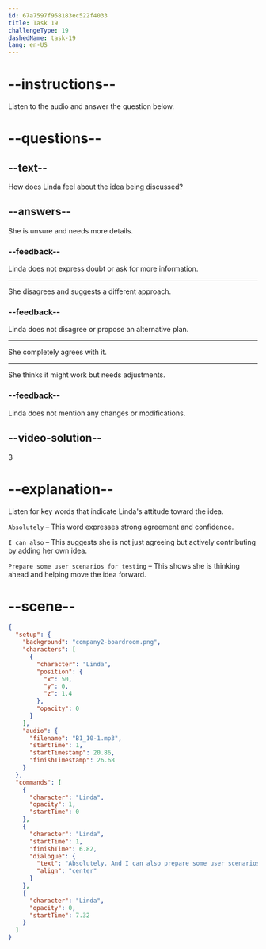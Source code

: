 ```yaml
---
id: 67a7597f958183ec522f4033
title: Task 19
challengeType: 19
dashedName: task-19
lang: en-US
---
```


<!-- (Audio) Linda: Absolutely. And I can also prepare some user scenarios for testing, so we can ensure a smooth user experience. -->

# --instructions--

Listen to the audio and answer the question below.

# --questions--

## --text--

How does Linda feel about the idea being discussed?  

## --answers--

She is unsure and needs more details.  

### --feedback--

Linda does not express doubt or ask for more information.  

---  

She disagrees and suggests a different approach.  

### --feedback--

Linda does not disagree or propose an alternative plan.  

---  

She completely agrees with it.  

---  

She thinks it might work but needs adjustments.  

### --feedback--  

Linda does not mention any changes or modifications.  

## --video-solution--  

3  

# --explanation--  

Listen for key words that indicate Linda's attitude toward the idea.  

`Absolutely` – This word expresses strong agreement and confidence.  

`I can also` – This suggests she is not just agreeing but actively contributing by adding her own idea.  

`Prepare some user scenarios for testing` – This shows she is thinking ahead and helping move the idea forward.  

# --scene--

```json
{
  "setup": {
    "background": "company2-boardroom.png",
    "characters": [
      {
        "character": "Linda",
        "position": {
          "x": 50,
          "y": 0,
          "z": 1.4
        },
        "opacity": 0
      }
    ],
    "audio": {
      "filename": "B1_10-1.mp3",
      "startTime": 1,
      "startTimestamp": 20.86,
      "finishTimestamp": 26.68
    }
  },
  "commands": [
    {
      "character": "Linda",
      "opacity": 1,
      "startTime": 0
    },
    {
      "character": "Linda",
      "startTime": 1,
      "finishTime": 6.82,
      "dialogue": {
        "text": "Absolutely. And I can also prepare some user scenarios for testing so we can ensure a smooth user experience.",
        "align": "center"
      }
    },
    {
      "character": "Linda",
      "opacity": 0,
      "startTime": 7.32
    }
  ]
}
```
